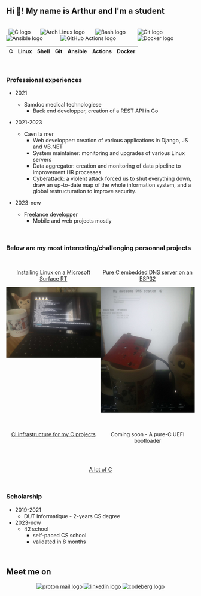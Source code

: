## Hi 👋! My name is Arthur and I'm a student

<br/>

<img width="2" />
<img src="https://cdn.jsdelivr.net/gh/devicons/devicon/icons/c/c-original.svg" height="30" alt="C logo"  />
<img width="18" />
<img src="https://cdn.jsdelivr.net/gh/devicons/devicon/icons/linux/linux-original.svg" height="30" alt="Arch Linux logo"  />
<img width="20" />
<img src="https://cdn.jsdelivr.net/gh/devicons/devicon/icons/bash/bash-original.svg" height="30" alt="Bash logo"  />
<img width="24" />
<img src="https://cdn.jsdelivr.net/gh/devicons/devicon/icons/git/git-original.svg" height="30" alt="Git logo"  />
<img width="32" />
<img src="https://cdn.jsdelivr.net/gh/devicons/devicon/icons/ansible/ansible-original.svg" height="30" alt="Ansible logo"  />
<img width="40" />
<img src="https://cdn.jsdelivr.net/gh/devicons/devicon/icons/githubactions/githubactions-original.svg" height="30" alt="GitHub Actions logo"  />
<img width="50" />
<img src="https://cdn.jsdelivr.net/gh/devicons/devicon/icons/docker/docker-original.svg" height="30" alt="Docker logo"  />

| C | Linux | Shell | Git | Ansible | Actions | Docker |
|---|---|---|---|---|---|---|

<br/>

### Professional experiences

 - 2021 
    - Samdoc medical technologiese
        - Back end developper, creation of a REST API in Go

 - 2021-2023
   - Caen la mer
     - Web developper: creation of various applications in Django, JS and VB.NET
     - System maintainer: monitoring and upgrades of various Linux servers
     - Data aggregator: creation and monitoring of data pipeline to improvement HR processes
     - Cyberattack: a violent attack forced us to shut everything down, draw an up-to-date map of the whole information system, and a global restructuration to improve security.
  - 2023-now
    - Freelance developper
      - Mobile and web projects mostly

<br/>

### Below are my most interesting/challenging personnal projects

<br/>

<div style="display: grid; grid-template-columns: repeat(2, 1fr); text-align: center; row-gap: 2rem;">
  <div>
    <a href="https://github.com/boyreau/Linux_Surface_RT">
      <p> Installing Linux on a Microsoft Surface RT </p>
      <img src="https://github.com/boyreau/boyreau/blob/main/imgs/Linux_Surface_RT.jpg?raw=true"/>
    </a>
  </div>
  
  <div>
    <a href="https://github.com/boyreau/esp32-dns">
      <p> Pure C embedded DNS server on an ESP32 </p>
      <img src="https://github.com/boyreau/boyreau/blob/main/imgs/ESP32_DNS.jpg?raw=true"/>
    </a>
  </div>
  
  <div>
    <a href="https://github.com/boyreau/infra">
      <p> CI infrastructure for my C projects </p>
    </a>
  </div>
  
  <div>
    <p> Coming soon - A pure-C UEFI bootloader </p>
  </div>
  
  <div style="grid-column: span 2;">
    <a href="https://codeberg.org/zo">
      <p> A lot of C </p>
    </a>
  </div>
</div>

<br/>

### Scholarship

 - 2019-2021
   - DUT Informatique - 2-years CS degree
 - 2023-now
   - 42 school 
     - self-paced CS school
     - validated in 8 months


<br/>

<h2> Meet me on </h2>

<div align="center">
  <a href="mailto:bnzlvosnb@mozmail.com">
    <img src="https://img.shields.io/static/v1?message=ProtonMail&logo=protonmail&label=&color=6D4AFF&logoColor=white&labelColor=&style=for-the-badge" height="35" alt="proton mail logo"  />
  </a>
  <a href="https://www.linkedin.com/in/arthur-b-346985283">
    <img src="https://img.shields.io/static/v1?message=LinkedIn&logo=linkedin&label=&color=0077B5&logoColor=white&labelColor=&style=for-the-badge" height="35" alt="linkedin logo"  />
  </a>
  <a href="https://codeberg.org/zo">
    <img src="https://img.shields.io/static/v1?message=Codeberg&logo=codeberg&label=&color=4793CC&logoColor=white&labelColor=&style=for-the-badge" height="35" alt="codeberg logo"  />
  </a>
</div>
